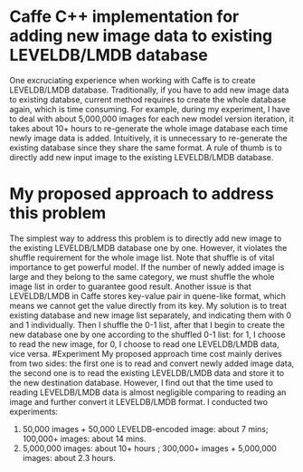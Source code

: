 # Caffe C++ implementation for adding new image data to existing LEVELDB/LMDB database
One excruciating experience when working with Caffe is to create LEVELDB/LMDB database. Traditionally, if you have to add new image data to existing databse, current method requires to create the whole database again, which is time consuming. For example, during my experiment, I have to deal with about 5,000,000 images for each new model version iteration, it takes about 10+ hours to re-generate the whole image database each time newly image data is added. Intuitively, it is unnecessary to re-generate the existing database since they share the same format. A rule of thumb is to directly add new input image to the existing LEVELDB/LMDB database.
# My proposed approach to address this problem
The simplest way to address this problem is to directly add new image to the existing LEVELDB/LMDB database one by one. However, it violates the shuffle requirement for the whole image list. Note that shuffle is of vital importance to get powerful model. If the number of newly added image is large and they belong to the same category, we must shuffle the whole image list in order to guarantee good result. Another issue is that LEVELDB/LMDB in Caffe stores key-value pair in quene-like format, which means we cannot get the value directly from its key. My solution is to treat existing database and new image list separately, and indicating them with 0 and 1 individually. Then I shuffle the 0-1 list, after that I begin to create the new database one by one according to the shuffled 0-1 list: for 1, I choose to read the new image, for 0, I choose to read one LEVELDB/LMDB data, vice versa.
#Experiment
My proposed approach time cost mainly derives from two sides: the first one is to read and convert newly added image data, the second one is to read the existing LEVELDB/LMDB data and store it to the new destination database. However, I find out that the time used to reading LEVELDB/LMDB data is almost negligible comparing to reading an image and further convert it LEVELDB/LMDB format. I conducted two experiments:

1. 50,000 images + 50,000 LEVELDB-encoded image: about 7 mins; 100,000+ images: about 14 mins.
2. 5,000,000 images: about 10+ hours ; 300,000+ images + 5,000,000 images: about 2.3 hours.

